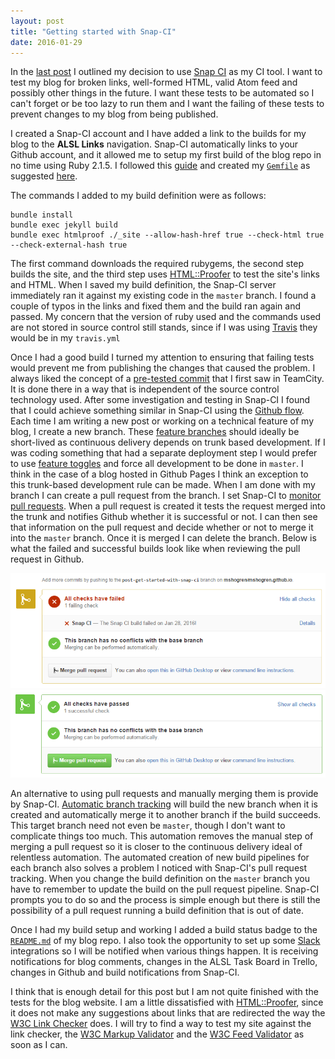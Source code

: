 ```yaml
---
layout: post
title: "Getting started with Snap-CI"
date: 2016-01-29
---
```

In the [last post](/2016/01/28/continuous-integration.html) I outlined my decision to use [Snap CI](https://snap-ci.com) as my CI tool.  I want to test my blog for broken links, well-formed HTML, valid Atom feed and possibly other things in the future.  I want these tests to be automated so I can't forget or be too lazy to run them and I want the failing of these tests to prevent changes to my blog from being published.

I created a Snap-CI account and I have added a link to the builds for my blog to the **ALSL Links** navigation.  Snap-CI automatically links to your Github account, and it allowed me to setup my first build of the blog repo in no time using Ruby 2.1.5.  I followed this [guide](http://jekyllrb.com/docs/continuous-integration/) and created my [`Gemfile`](https://github.com/mshogren/mshogren.github.io/blob/master/Gemfile) as suggested [here](https://help.github.com/articles/using-jekyll-with-pages/).

The commands I added to my build definition were as follows:

    bundle install
    bundle exec jekyll build
    bundle exec htmlproof ./_site --allow-hash-href true --check-html true --check-external-hash true

The first command downloads the required rubygems, the second step builds the site, and the third step uses [HTML::Proofer](https://github.com/gjtorikian/html-proofer) to test the site's links and HTML.  When I saved my build definition, the Snap-CI server immediately ran it against my existing code in the `master` branch.  I found a couple of typos in the links and fixed them and the build ran again and passed.  My concern that the version of ruby used and the commands used are not stored in source control still stands, since if I was using [Travis](https://travis-ci.org) they would be in my `travis.yml`

Once I had a good build I turned my attention to ensuring that failing tests would prevent me from publishing the changes that caused the problem.  I always liked the concept of a [pre-tested commit](https://confluence.jetbrains.com/display/TCD9/Pre-Tested+%28Delayed%29+Commit) that I first saw in TeamCity.  It is done there in a way that is independent of the source control technology used.  After some investigation and testing in Snap-CI I found that I could achieve something similar in Snap-CI using the [Github flow](https://guides.github.com/introduction/flow/).  Each time I am writing a new post or working on a technical feature of my blog, I create a new branch.  These [feature branches](http://martinfowler.com/bliki/FeatureBranch.html) should ideally be short-lived as continuous delivery depends on trunk based development.  If I was coding something that had a separate deployment step I would prefer to use [feature toggles](http://martinfowler.com/bliki/FeatureToggle.html) and force all development to be done in `master`.  I think in the case of a blog hosted in Github Pages I think an exception to this trunk-based development rule can be made.  When I am done with my branch I can create a pull request from the branch.  I set Snap-CI to [monitor pull requests](https://docs.snap-ci.com/working-with-branches/pull-requests/).  When a pull request is created it tests the request merged into the trunk and notifies Github whether it is successful or not.  I can then see that information on the pull request and decide whether or not to merge it into the `master` branch. Once it is merged I can delete the branch. Below is what the failed and successful builds look like when reviewing the pull request in Github.

<img class="img-responsive" src="/images/failed-build-for-pull-request.png" alt="Failed build for pull request">
<img class="img-responsive" src="/images/successful-build-for-pull-request.png" alt="Successful build for pull request">

An alternative to using pull requests and manually merging them is provide by Snap-CI.  [Automatic branch tracking](https://docs.snap-ci.com/working-with-branches/automatic-branch-tracking/) will build the new branch when it is created and automatically merge it to another branch if the build succeeds.  This target branch need not even be `master`, though I don't want to complicate things too much.  This automation removes the manual step of merging a pull request so it is closer to the continuous delivery ideal of relentless automation.  The automated creation of new build pipelines for each branch also solves a problem I noticed with Snap-CI's pull request tracking. When you change the build definition on the `master` branch you have to remember to update the build on the pull request pipeline.  Snap-CI prompts you to do so and the process is simple enough but there is still the possibility of a pull request running a build definition that is out of date.

Once I had my build setup and working I added a build status badge to the [`README.md`](https://github.com/mshogren/mshogren.github.io) of my blog repo.  I also took the opportunity to set up some [Slack](https://slack.com/) integrations so I will be notified when various things happen.  It is receiving notifications for blog comments, changes in the ALSL Task Board in Trello, changes in Github and build notifications from Snap-CI.

I think that is enough detail for this post but I am not quite finished with the tests for the blog website.  I am a little dissatisfied with [HTML::Proofer](https://github.com/gjtorikian/html-proofer), since it does not make any suggestions about links that are redirected the way the [W3C Link Checker](https://validator.w3.org/checklink) does.  I will try to find a way to test my site against the link checker, the [W3C Markup Validator](https://validator.w3.org/) and the [W3C Feed Validator](https://validator.w3.org/feed/) as soon as I can.
